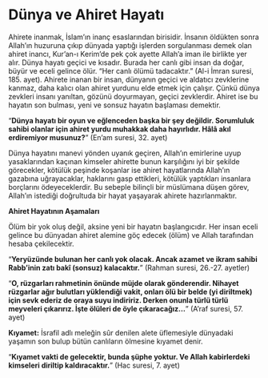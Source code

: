 # **Dünya ve Ahiret Hayatı**

Ahirete inanmak, İslam’ın inanç esaslarından birisidir. İnsanın öldükten sonra Allah’ın huzuruna çıkıp dünyada yaptığı işlerden sorgulanması demek olan ahiret inancı, Kur’an-ı Kerim’de pek çok ayette Allah’a iman ile birlikte yer alır. Dünya hayatı geçici ve kısadır. Burada her canlı gibi insan da doğar, büyür ve eceli gelince ölür. “Her canlı ölümü tadacaktır.” (Al-i İmran suresi, 185. ayet). Ahirete inanan bir insan, dünyanın geçici ve aldatıcı zevklerine kanmaz, daha kalıcı olan ahiret yurdunu elde etmek için çalışır. Çünkü dünya zevkleri insanı yanıltan, gözünü doyurmayan, geçici zevklerdir. Ahiret ise bu hayatın son bulması, yeni ve sonsuz hayatın başlaması demektir.

“**Dünya hayatı bir oyun ve eğlenceden başka bir şey değildir. Sorumluluk sahibi olanlar için ahiret yurdu muhakkak daha hayırlıdır. Hâlâ akıl erdiremiyor musunuz?**” (En’am suresi, 32. ayet)

Dünya hayatını manevi yönden uyanık geçiren, Allah’ın emirlerine uyup yasaklarından kaçınan kimseler ahirette bunun karşılığını iyi bir şekilde görecekler, kötülük peşinde koşanlar ise ahiret hayatlarında Allah’ın gazabına uğrayacaklar, haklarını gasp ettikleri, kötülük yaptıkları insanlara borçlarını ödeyeceklerdir. Bu sebeple bilinçli bir müslümana düşen görev, Allah’ın istediği doğrultuda bir hayat yaşayarak ahirete hazırlanmaktır.

**Ahiret Hayatının Aşamaları**

Ölüm bir yok oluş değil, aksine yeni bir hayatın başlangıcıdır. Her insan eceli gelince bu dünyadan ahiret alemine göç edecek (ölüm) ve Allah tarafından hesaba çekilecektir.

“**Yeryüzünde bulunan her canlı yok olacak. Ancak azamet ve ikram sahibi Rabb’inin zatı bakî (sonsuz) kalacaktır.**” (Rahman suresi, 26.-27. ayetler)

“**O, rüzgarları rahmetinin önünde müjde olarak gönderendir. Nihayet rüzgarlar ağır bulutları yüklendiği vakit, onları ölü bir belde (yi diriltmek) için sevk ederiz de oraya suyu indiririz. Derken onunla türlü türlü meyveleri çıkarırız. İşte ölüleri de öyle çıkaracağız…**” (A’raf suresi, 57. ayet)

**Kıyamet:** İsrafil adlı meleğin sûr denilen alete üflemesiyle dünyadaki yaşamın son bulup bütün canlıların ölmesine kıyamet denir.

“**Kıyamet vakti de gelecektir, bunda şüphe yoktur. Ve Allah kabirlerdeki kimseleri diriltip kaldıracaktır.**” (Hac suresi, 7. ayet)
